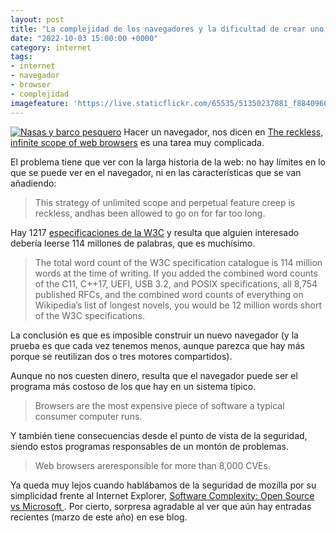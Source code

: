 ```yaml
---
layout: post
title: "La complejidad de los navegadores y la dificultad de crear uno desde cero"
date: "2022-10-03 15:00:00 +0000"
category: internet
tags:
- internet
- navegador
- browser
- complejidad
imagefeature: 'https://live.staticflickr.com/65535/51350237881_f884096051.jpg'
---
```

<a href="https://www.flickr.com/photos/fernand0/51350237881/" title="Nasas y barco pesquero "><img src="https://live.staticflickr.com/65535/51350237881_f884096051.jpg" alt="Nasas y barco pesquero " class="img-responsive img-centered"></a>
Hacer un navegador, nos dicen en [The reckless, infinite scope of web browsers](https://drewdevault.com/2020/03/18/Reckless-limitless-scope.html) es una tarea muy complicada.

El problema tiene que ver con la larga historia de la web: no hay límites en lo que se puede ver en el navegador, ni en las características que se van añadiendo:

> This strategy of unlimited scope and perpetual feature creep is reckless, andhas been allowed to go on for far too long.

Hay 1217 [especificaciones de la W3C](https://www.w3.org/TR/) y resulta que alguien interesado debería leerse 114 millones de palabras, que es muchísimo.

> The total word count of the W3C specification catalogue is 114 million words at the time of writing. If you added the combined word counts of the C11, C++17, UEFI, USB 3.2, and POSIX specifications, all 8,754 published RFCs, and the combined word counts of everything on Wikipedia’s list of longest novels, you would be 12 million words short of the W3C specifications.

La conclusión es que es imposible construir un nuevo navegador (y la prueba es que cada vez tenemos menos, aunque parezca que hay más porque se reutilizan dos o tres motores compartidos).

Aunque no nos cuesten dinero, resulta que el navegador puede ser el programa más costoso de los que hay en un sistema típico.

> Browsers are the most expensive piece of software a typical consumer computer runs.

Y también tiene consecuencias desde el punto de vista de la seguridad, siendo estos programas responsables de un montón de problemas.

> Web browsers areresponsible for more than 8,000 CVEs.

Ya queda muy lejos cuando hablábamos de la seguridad de mozilla por su simplicidad frente al Internet Explorer, [Software Complexity: Open Source vs Microsoft
](https://www.spinellis.gr/blog/20031003/index.html).
Por cierto, sorpresa agradable al ver que aún hay entradas recientes (marzo de este año) en ese blog.
